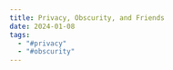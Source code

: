 ```yaml
---
title: Privacy, Obscurity, and Friends
date: 2024-01-08
tags:
  - "#privacy"
  - "#obscurity"
---
```

